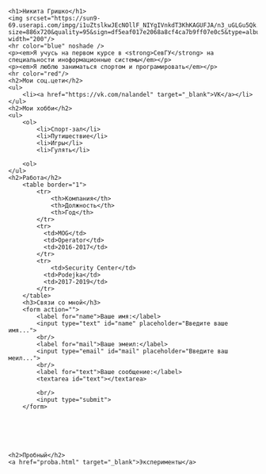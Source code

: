 <html> 
<head>    
    <title> prosto  </title>
    <meta charset="UTF-8">
</head>
<body>
 
    <h1>Никита Гришко</h1>
    <img srcset="https://sun9-69.userapi.com/impg/i1uZtslkwJEcNOllF_NIYgIVnkdT3KhKAGUFJA/n3_uGLGu5Qk.jpg?size=886x720&quality=95&sign=df5eaf017e2068a8cf4ca7b9ff07e0c5&type=album" width="200"/>
    <hr color="blue" noshade />
    <p><em>Я учусь на первом курсе в <strong>СевГУ</strong> на специальности иноформационные системы</em></p>
    <p><em>Я люблю заниматься спортом и програмировать</em></p>
    <hr color="red"/>
    <h2>Мои соц.цети</h2>
    <ul>
        <li><a href="https://vk.com/nalandel" target="_blank">VK</a></li>
    </ul>
    <h2>Мои хобби</h2>
    <ul>
        <ol>
            <li>Спорт-зал</li>
            <li>Путишествие</li>
            <li>Игры</li>
            <li>Гулять</li>

        <ol>
    </ul>
    <h2>Работа</h2>
        <table border="1">
            <tr>
                <th>Компания</th>
                <th>Должность</th>
                <th>Год</th>
            </tr>
            <tr>
              <td>MOG</td>
              <td>Operator</td>  
              <td>2016-2017</td>    
            </tr>
            <tr>
                <td>Security Center</td>
              <td>Podejka</td>  
              <td>2017-2019</td>   
            </tr>
        </table>
        <h3>Связи со мной</h3>
        <form action="">
            <label for="name">Ваше имя:</label>
            <input type="text" id="name" placeholder="Введите ваше имя...">
            <br/>
            <label for="mail">Ваше эмеил:</label>
            <input type="email" id="mail" placeholder="Введите ваш меил...">
            <br/>
            <label for="text">Ваше сообщение:</label>
            <textarea id="text"></textarea>
            
            <br/>
            <input type="submit">
        </form>
        
            
        
    


    <h2>Пробный</h2>
    <a href="proba.html" target="_blank">Эксперименты</a>
    
</body>
</html>  
